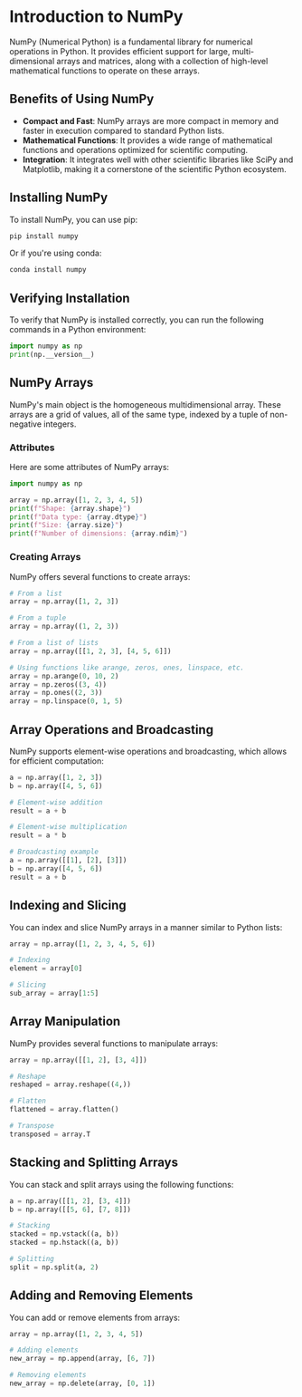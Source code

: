 
# Introduction to NumPy

NumPy (Numerical Python) is a fundamental library for numerical operations in Python. It provides efficient support for large, multi-dimensional arrays and matrices, along with a collection of high-level mathematical functions to operate on these arrays.

## Benefits of Using NumPy

- **Compact and Fast**: NumPy arrays are more compact in memory and faster in execution compared to standard Python lists.
- **Mathematical Functions**: It provides a wide range of mathematical functions and operations optimized for scientific computing.
- **Integration**: It integrates well with other scientific libraries like SciPy and Matplotlib, making it a cornerstone of the scientific Python ecosystem.

## Installing NumPy

To install NumPy, you can use pip:

```sh
pip install numpy
```

Or if you're using conda:

```sh
conda install numpy
```

## Verifying Installation

To verify that NumPy is installed correctly, you can run the following commands in a Python environment:

```python
import numpy as np
print(np.__version__)
```

## NumPy Arrays

NumPy's main object is the homogeneous multidimensional array. These arrays are a grid of values, all of the same type, indexed by a tuple of non-negative integers.

### Attributes

Here are some attributes of NumPy arrays:

```python
import numpy as np

array = np.array([1, 2, 3, 4, 5])
print(f"Shape: {array.shape}")
print(f"Data type: {array.dtype}")
print(f"Size: {array.size}")
print(f"Number of dimensions: {array.ndim}")
```

### Creating Arrays

NumPy offers several functions to create arrays:

```python
# From a list
array = np.array([1, 2, 3])

# From a tuple
array = np.array((1, 2, 3))

# From a list of lists
array = np.array([[1, 2, 3], [4, 5, 6]])

# Using functions like arange, zeros, ones, linspace, etc.
array = np.arange(0, 10, 2)
array = np.zeros((3, 4))
array = np.ones((2, 3))
array = np.linspace(0, 1, 5)
```

## Array Operations and Broadcasting

NumPy supports element-wise operations and broadcasting, which allows for efficient computation:

```python
a = np.array([1, 2, 3])
b = np.array([4, 5, 6])

# Element-wise addition
result = a + b

# Element-wise multiplication
result = a * b

# Broadcasting example
a = np.array([[1], [2], [3]])
b = np.array([4, 5, 6])
result = a + b
```

## Indexing and Slicing

You can index and slice NumPy arrays in a manner similar to Python lists:

```python
array = np.array([1, 2, 3, 4, 5, 6])

# Indexing
element = array[0]

# Slicing
sub_array = array[1:5]
```

## Array Manipulation

NumPy provides several functions to manipulate arrays:

```python
array = np.array([[1, 2], [3, 4]])

# Reshape
reshaped = array.reshape((4,))

# Flatten
flattened = array.flatten()

# Transpose
transposed = array.T
```

## Stacking and Splitting Arrays

You can stack and split arrays using the following functions:

```python
a = np.array([[1, 2], [3, 4]])
b = np.array([[5, 6], [7, 8]])

# Stacking
stacked = np.vstack((a, b))
stacked = np.hstack((a, b))

# Splitting
split = np.split(a, 2)
```

## Adding and Removing Elements

You can add or remove elements from arrays:

```python
array = np.array([1, 2, 3, 4, 5])

# Adding elements
new_array = np.append(array, [6, 7])

# Removing elements
new_array = np.delete(array, [0, 1])
```
